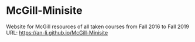 # McGill-Minisite

Website for McGill resources of all taken courses from Fall 2016 to Fall 2019\
URL: <https://an-li.github.io/McGill-Minisite>
